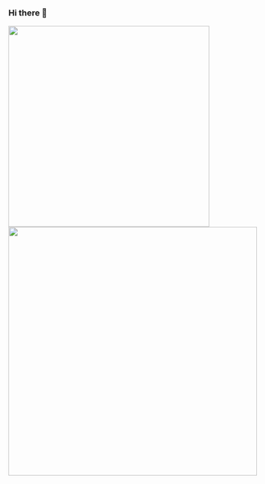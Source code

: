 ### Hi there 👋


<img width="400px" align="left" src="https://github-readme-stats.vercel.app/api/top-langs/?username=wanjirunjogu&hide=html&layout=compact" /> <img width="495px" align="left" src="https://github-readme-stats.vercel.app/api?username=wanjirunjogu&theme=default" />

